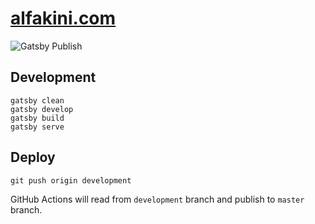 # [alfakini.com](https://alfakini.com)

![Gatsby Publish](https://github.com/alfakini/alfakini.github.io/workflows/Gatsby%20Publish/badge.svg)

## Development

```shell
gatsby clean
gatsby develop
gatsby build
gatsby serve
```

## Deploy

```shell
git push origin development
```

GitHub Actions will read from `development` branch and publish to `master` branch.

